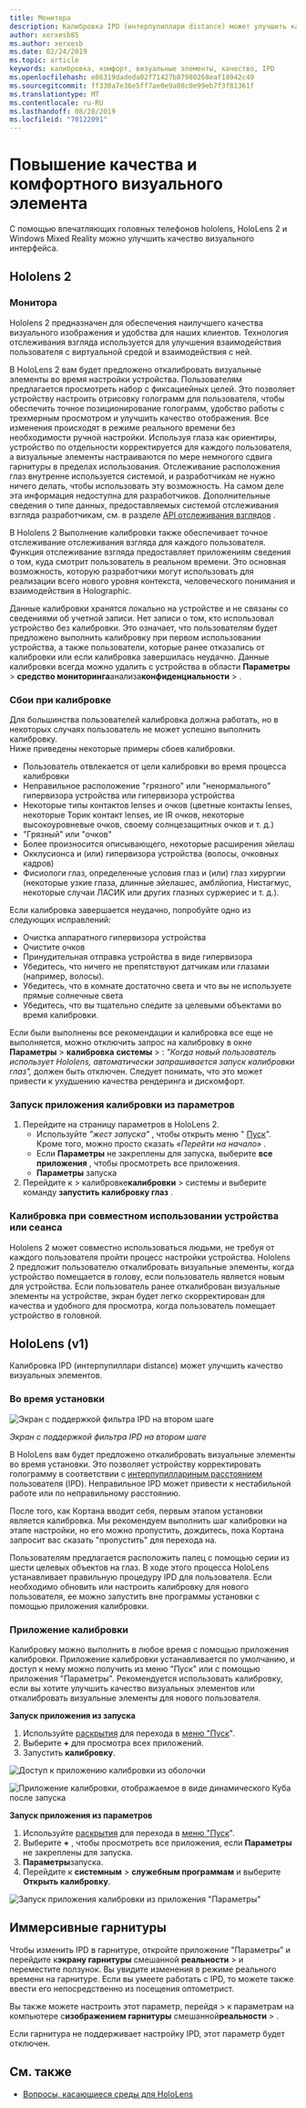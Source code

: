 ```yaml
---
title: Монитора
description: Калибровка IPD (интерпупиллари distance) может улучшить качество визуальных элементов. Как HoloLens, так и Windows Mixed Reality — это возможности для настройки IPD.
author: xerxesb85
ms.author: xerxesb
ms.date: 02/24/2019
ms.topic: article
keywords: калибровка, комфорт, визуальные элементы, качество, IPD
ms.openlocfilehash: e86319dadeda02f71427b87980268eaf18942c49
ms.sourcegitcommit: ff330a7e36e5ff7ae0e9a08c0e99eb7f3f81361f
ms.translationtype: MT
ms.contentlocale: ru-RU
ms.lasthandoff: 08/28/2019
ms.locfileid: "70122091"
---
```

# <a name="improve-visual-quality-and-comfort"></a>Повышение качества и комфортного визуального элемента
С помощью впечатляющих головных телефонов hololens, HoloLens 2 и Windows Mixed Reality можно улучшить качество визуального интерфейса. 

## <a name="hololens-2"></a>Hololens 2

### <a name="calibration"></a>Монитора

Hololens 2 предназначен для обеспечения наилучшего качества визуального изображения и удобства для наших клиентов. Технология отслеживания взгляда используется для улучшения взаимодействия пользователя с виртуальной средой и взаимодействия с ней.  

В HoloLens 2 вам будет предложено откалибровать визуальные элементы во время настройки устройства. Пользователям предлагается просмотреть набор с фиксациейных целей. Это позволяет устройству настроить отрисовку голограмм для пользователя, чтобы обеспечить точное позиционирование голограмм, удобство работы с трехмерным просмотром и улучшить качество отображения. Все изменения происходят в режиме реального времени без необходимости ручной настройки. Используя глаза как ориентиры, устройство по отдельности корректируется для каждого пользователя, а визуальные элементы настраиваются по мере немногого сдвига гарнитуры в пределах использования. Отслеживание расположения глаз внутренне используется системой, и разработчикам не нужно ничего делать, чтобы использовать эту возможность. На самом деле эта информация недоступна для разработчиков.
Дополнительные сведения о типе данных, предоставляемых системой отслеживания взгляда разработчикам, см. в разделе [API отслеживания взглядов](https://docs.microsoft.com/en-us/uwp/api/windows.perception.people.eyespose) .

В Hololens 2 Выполнение калибровки также обеспечивает точное отслеживание отслеживания взгляда для каждого пользователя. Функция отслеживание взгляда предоставляет приложениям сведения о том, куда смотрит пользователь в реальном времени. Это основная возможность, которую разработчики могут использовать для реализации всего нового уровня контекста, человеческого понимания и взаимодействия в Holographic.  

Данные калибровки хранятся локально на устройстве и не связаны со сведениями об учетной записи. Нет записи о том, кто использовал устройство без калибровки. Это означает, что пользователям будет предложено выполнить калибровку при первом использовании устройства, а также пользователи, которые ранее отказались от калибровки или если калибровка завершилась неудачно. Данные калибровки всегда можно удалить с устройства в области **Параметры** > **средство мониторинга**анализа**конфиденциальности** > . 

### <a name="calibration-failures"></a>Сбои при калибровке
Для большинства пользователей калибровка должна работать, но в некоторых случаях пользователь не может успешно выполнить калибровку.  
Ниже приведены некоторые примеры сбоев калибровки.
- Пользователь отвлекается от цели калибровки во время процесса калибровки
- Неправильное расположение "грязного" или "ненормального" гипервизора устройства или гипервизора устройства 
- Некоторые типы контактов lenses и очков (цветные контакты lenses, некоторые Торик контакт lenses, ие IR очков, некоторые высокоуровневые очков, своему солнцезащитных очков и т. д.)
- "Грязный" или "очков"
- Более произносится описывающего, некоторые расширения эйелаш
- Окклусионса и (или) гипервизора устройства (волосы, очковных кадров)
- Фисиологи глаз, определенные условия глаз и (или) глаз хирургии (некоторые узкие глаза, длинные эйелашес, амблйопиа, Нистагмус, некоторые случаи ЛАСИК или других глазных суржериес и т. д.).

Если калибровка завершается неудачно, попробуйте одно из следующих исправлений: 
- Очистка аппаратного гипервизора устройства
- Очистите очков
- Принудительная отправка устройства в виде гипервизора
- Убедитесь, что ничего не препятствуют датчикам или глазами (например, волосы). 
- Убедитесь, что в комнате достаточно света и что вы не используете прямые солнечные света
- Убедитесь, что вы тщательно следите за целевыми объектами во время калибровки.

Если были выполнены все рекомендации и калибровка все еще не выполняется, можно отключить запрос на калибровку в окне **Параметры** > **калибровка** **системы** > : *"Когда новый пользователь использует Hololens, автоматически запрашивается запуск калибровки глаз",* должен быть отключен. Следует понимать, что это может привести к ухудшению качества рендеринга и дискомфорт.

### <a name="launching-the-calibration-app-from-settings"></a>Запуск приложения калибровки из параметров
1. Перейдите на страницу параметров в HoloLens 2.
    * Используйте *"жест запуска"* , чтобы открыть меню " [Пуск](navigating-the-windows-mixed-reality-home.md#start-menu)". Кроме того, можно просто сказать *«Перейти на начало»* .
    * Если **Параметры** не закреплены для запуска, выберите **все приложения** , чтобы просмотреть все приложения.
    * **Параметры** запуска
2. Перейдите к > калибровке**калибровки** > системы и выберите команду **запустить калибровку глаз** .


### <a name="calibration-when-sharing-a-devicesession"></a>Калибровка при совместном использовании устройства или сеанса
Hololens 2 может совместно использоваться людьми, не требуя от каждого пользователя пройти процесс настройки устройства.
Hololens 2 предложит пользователю откалибровать визуальные элементы, когда устройство помещается в голову, если пользователь является новым для устройства. Если пользователь ранее откалиброван визуальные элементы на устройстве, экран будет легко скорректирован для качества и удобного для просмотра, когда пользователь помещает устройство в головной. 


## <a name="hololens-v1"></a>HoloLens (v1)
Калибровка IPD (интерпупиллари distance) может улучшить качество визуальных элементов.

### <a name="during-setup"></a>Во время установки

![Экран с поддержкой фильтра IPD на втором шаге](images/ipd-finger-alignment-300px.jpg)<br>

*Экран с поддержкой фильтра IPD на втором шаге*

В HoloLens вам будет предложено откалибровать визуальные элементы во время установки. Это позволяет устройству корректировать голограмму в соответствии с [интерпупиллариным расстоянием](https://en.wikipedia.org/wiki/Interpupillary_distance) пользователя (IPD). Неправильное IPD может привести к нестабильной работе или по неправильному расстоянию.

После того, как Кортана вводит себя, первым этапом установки является калибровка. Мы рекомендуем выполнить шаг калибровки на этапе настройки, но его можно пропустить, дождитесь, пока Кортана запросит вас сказать "пропустить" для перехода на.

Пользователям предлагается расположить палец с помощью серии из шести целевых объектов на глаз. В ходе этого процесса HoloLens устанавливает правильную процедуру IPD для пользователя. Если необходимо обновить или настроить калибровку для нового пользователя, ее можно запустить вне программы установки с помощью приложения калибровки.

### <a name="calibration-app"></a>Приложение калибровки

Калибровку можно выполнить в любое время с помощью приложения калибровки. Приложение калибровки устанавливается по умолчанию, и доступ к нему можно получить из меню "Пуск" или с помощью приложения "Параметры". Рекомендуется использовать калибровку, если вы хотите улучшить качество визуальных элементов или откалибровать визуальные элементы для нового пользователя.

**Запуск приложения из запуска**
1. Используйте [раскрытия](gestures.md#bloom) для перехода в [меню "Пуск](navigating-the-windows-mixed-reality-home.md#start-menu)".
2. Выберите **+** для просмотра всех приложений.
3. Запустить **калибровку**.

![Доступ к приложению калибровки из оболочки](images/calibration-shell.png)

![Приложение калибровки, отображаемое в виде динамического Куба после запуска](images/calibration-livecube-200px.png)

**Запуск приложения из параметров**
1. Используйте [раскрытия](gestures.md#bloom) для перехода в [меню "Пуск](navigating-the-windows-mixed-reality-home.md#start-menu)".
2. Выберите **+** , чтобы просмотреть все приложения, если **Параметры** не закреплены для запуска.
3. **Параметры**запуска.
4. Перейдите к **системным** > **служебным программам** и выберите **Открыть калибровку**.

![Запуск приложения калибровки из приложения "Параметры"](images/calibration-settings-500px.jpg)


## <a name="immersive-headsets"></a>Иммерсивные гарнитуры

Чтобы изменить IPD в гарнитуре, откройте приложение "Параметры" и перейдите к**экрану гарнитуры** смешанной **реальности** > и переместите ползунок. Вы увидите изменения в режиме реального времени на гарнитуре. Если вы умеете работать с IPD, то можете также ввести его непосредственно из посещения оптометрист.

Вы также можете настроить этот параметр, перейдя > к параметрам на компьютере с**изображением гарнитуры** смешанной**реальности** > .

Если гарнитура не поддерживает настройку IPD, этот параметр будет отключен.

## <a name="see-also"></a>См. также
* [Вопросы, касающиеся среды для HoloLens](environment-considerations-for-hololens.md)
